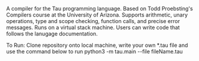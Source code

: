 A compiler for the Tau programming language. Based on Todd Proebsting's Compilers course at the University of Arizona.
Supports arithmetic, unary operations, type and scope checking, function calls, and precise error messages.  Runs on a virtual stack machine.
Users can write code that follows the lanugage documentation.

To Run:
Clone repository onto local machine, write your own *.tau file and use the command below to run 
python3 -m tau.main --file fileName.tau
